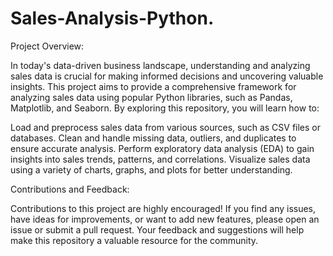 # Sales-Analysis-Python.
Project Overview:

In today's data-driven business landscape, understanding and analyzing sales data is crucial for making informed decisions and uncovering valuable insights. This project aims to provide a comprehensive framework for analyzing sales data using popular Python libraries, such as Pandas, Matplotlib, and Seaborn. By exploring this repository, you will learn how to:

Load and preprocess sales data from various sources, such as CSV files or databases.
Clean and handle missing data, outliers, and duplicates to ensure accurate analysis.
Perform exploratory data analysis (EDA) to gain insights into sales trends, patterns, and correlations.
Visualize sales data using a variety of charts, graphs, and plots for better understanding.

Contributions and Feedback:

Contributions to this project are highly encouraged! If you find any issues, have ideas for improvements, or want to add new features, please open an issue or submit a pull request. Your feedback and suggestions will help make this repository a valuable resource for the community.
